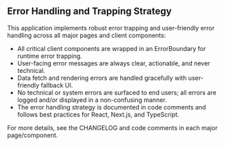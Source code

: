 ## Error Handling and Trapping Strategy

This application implements robust error trapping and user-friendly error handling across all major pages and client components:

- All critical client components are wrapped in an ErrorBoundary for runtime error trapping.
- User-facing error messages are always clear, actionable, and never technical.
- Data fetch and rendering errors are handled gracefully with user-friendly fallback UI.
- No technical or system errors are surfaced to end users; all errors are logged and/or displayed in a non-confusing manner.
- The error handling strategy is documented in code comments and follows best practices for React, Next.js, and TypeScript.

For more details, see the CHANGELOG and code comments in each major page/component.
